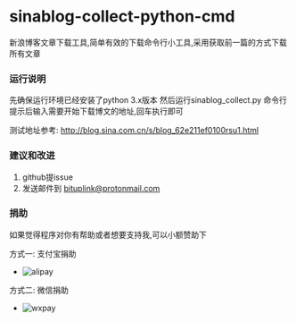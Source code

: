 # sinablog-collect-python-cmd
新浪博客文章下载工具,简单有效的下载命令行小工具,采用获取前一篇的方式下载所有文章

### 运行说明
先确保运行环境已经安装了python 3.x版本
然后运行sinablog_collect.py
命令行提示后输入需要开始下载博文的地址,回车执行即可

测试地址参考: http://blog.sina.com.cn/s/blog_62e211ef0100rsu1.html


### 建议和改进
1. github提issue
2. 发送邮件到 bituplink@protonmail.com


### 捐助
如果觉得程序对你有帮助或者想要支持我,可以小额赞助下

方式一: 支付宝捐助
* ![alipay](http://www.bituplink.com/assets/img/alipay.png)

方式二: 微信捐助
* ![wxpay](http://www.bituplink.com/assets/img/wxpay.png)

